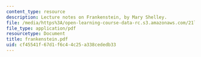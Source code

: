 ```yaml
---
content_type: resource
description: Lecture notes on Frankenstein, by Mary Shelley.
file: /media/https%3A/open-learning-course-data-rc.s3.amazonaws.com/21l-012-forms-of-western-narrative-fall-2007/cf45541f67d1f6c44c25a338cededb33_frankenstein.pdf
file_type: application/pdf
resourcetype: Document
title: frankenstein.pdf
uid: cf45541f-67d1-f6c4-4c25-a338cededb33
---
```

